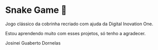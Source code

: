 # Snake Game :snake:



Jogo clássico da cobrinha recriado com ajuda da Digital Inovation One.

Estou aprendendo muito com esses projetos, só tenho a agradecer. 



Josinei Guaberto Dornelas